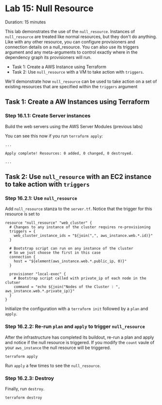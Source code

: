 # Lab 15: Null Resource

Duration: 15 minutes

This lab demonstrates the use of the `null_resource`. Instances of `null_resource` are treated like normal resources, but they don't do anything. Like with any other resource, you can configure provisioners and connection details on a null_resource. You can also use its triggers argument and any meta-arguments to control exactly where in the dependency graph its provisioners will run.

- Task 1: Create a AWS Instance using Terraform
- Task 2: Use `null_resource` with a VM to take action with `triggers`.

We'll demonstrate how `null_resource` can be used to take action on a set of existing resources that are specified within the `triggers` argument


## Task 1: Create a AW Instances using Terraform
### Step 16.1.1: Create Server instances

Build the web servers using the AWS Server Modules (previous labs)

You can see this now if you run `terraform apply`:

```text
...

Apply complete! Resources: 0 added, 0 changed, 0 destroyed.

...
```


## Task 2: Use `null_resource` with an EC2 instance to take action with `triggers`
### Step 16.2.1: Use `null_resource`

Add `null_resource` stanza to the `server.tf`.  Notice that the trigger for this resource is set to 

```hcl
resource "null_resource" "web_cluster" {
  # Changes to any instance of the cluster requires re-provisioning
  triggers = {
    web_cluster_instance_ids = "${join(",", aws_instance.web.*.id)}"
  }

  # Bootstrap script can run on any instance of the cluster
  # So we just choose the first in this case
  connection {
    host = "${element(aws_instance.web.*.public_ip, 0)}"
  }

  provisioner "local-exec" {
    # Bootstrap script called with private_ip of each node in the clutser
    command = "echo ${join("Nodes of the Cluster : ", aws_instance.web.*.private_ip)}"
  }
}
```
Initialize the configuration with a `terraform init` followed by a `plan` and `apply`.

### Step 16.2.2: Re-run `plan` and `apply` to trigger `null_resource`
After the infrastructure has completed its buildout, re-run a plan and apply and notice if the null resource is triggered.  If you modify the `count` vaule of your `aws_instance` the null resource will be triggered.

```shell
terraform apply
```

Run `apply` a few times to see the `null_resource`.

### Step 16.2.3: Destroy
Finally, run `destroy`.

```shell
terraform destroy
```
